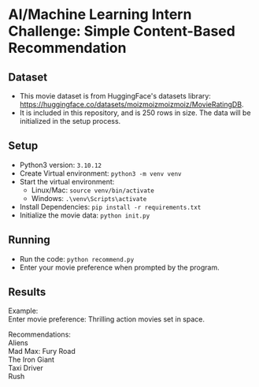 # AI/Machine Learning Intern Challenge: Simple Content-Based Recommendation
## Dataset
- This movie dataset is from HuggingFace's datasets library:  
https://huggingface.co/datasets/moizmoizmoizmoiz/MovieRatingDB.
- It is included in this repository, and is 250 rows in size. The data will be initialized in the setup process.

## Setup
- Python3 version: `3.10.12`
- Create Virtual environment: `python3 -m venv venv`
- Start the virtual environment: 
   - Linux/Mac: `source venv/bin/activate`
   - Windows: `.\venv\Scripts\activate`
- Install Dependencies: `pip install -r requirements.txt`
- Initialize the movie data: `python init.py`

## Running
- Run the code: `python recommend.py`
- Enter your movie preference when prompted by the program.

## Results
Example:  
Enter movie preference: Thrilling action movies set in space.  
  
Recommendations:  
Aliens  
Mad Max: Fury Road  
The Iron Giant  
Taxi Driver  
Rush